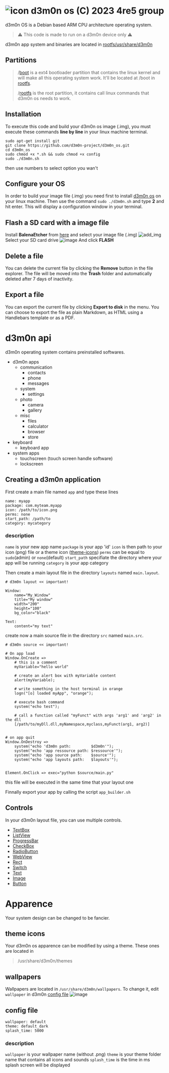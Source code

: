 
# ![icon](https://avatars.githubusercontent.com/u/136185636?s=40&u=76e3b4569d8be273bb0358ae3c71fcdf7c7b2d6b&v=4) d3m0n os (C) 2023 4re5 group

d3m0n OS is a Debian based ARM CPU architecture operating system. 

> :warning: This code is made to run on a d3m0n device only :warning:

d3m0n app system and binaries are located in [rootfs/usr/share/d3m0n](https://github.com/d3m0n-project/d3m0n_os/tree/main/rootfs/usr/share/d3m0n)

## Partitions

> /[boot](https://github.com/d3m0n-project/d3m0n_os/tree/main/boot)		is a ext4 bootloader partition that contains the linux kernel and will make all this operating system work. It'll be located at /boot in [rootfs](https://github.com/d3m0n-project/d3m0n_os/tree/main/rootfs).
> 
> /[rootfs](https://github.com/d3m0n-project/d3m0n_os/tree/main/rootfs)	is the root partition, it contains call linux commands that d3m0n os needs to work.

## Installation

To execute this code and build your d3m0n os image (.img), you must execute these commands **line by line** in your linux machine terminal.

    sudo apt-get install git
    git clone https://github.com/d3m0n-project/d3m0n_os.git
    cd d3m0n_os
    sudo chmod +x *.sh && sudo chmod +x config
    sudo ./d3m0n.sh
then use numbers to select option you wan't

## Configure your OS

In order to build your image file (.img) you need first to install [d3m0n os](ps://github.com/d3m0n-project/d3m0n_os#installation) on your linux machine.
Then use the command `sudo ./d3m0n.sh` and type **2** and hit enter.
This will display a configuration window in your terminal.

## Flash a SD card with a image file

Install **BalenaEtcher** from [here](https://etcher.balena.io/#download-etcher) and select your image file (.img) 
![add_img](https://github.com/d3m0n-project/d3m0n_os/assets/71982379/fec65775-27f7-4106-bdbc-fe4f6d366b1d)
Select your SD card drive
![image](https://github.com/d3m0n-project/d3m0n_os/assets/71982379/239616df-6634-48e5-8bb4-a3b139993d13)
 And click **FLASH**

## Delete a file

You can delete the current file by clicking the **Remove** button in the file explorer. The file will be moved into the **Trash** folder and automatically deleted after 7 days of inactivity.

## Export a file

You can export the current file by clicking **Export to disk** in the menu. You can choose to export the file as plain Markdown, as HTML using a Handlebars template or as a PDF.


# d3m0n api

d3m0n operating system contains preinstalled softwares.
- d3m0n apps
  - communication
    - contacts
    - phone
    - messages   
  - system
    - settings  
  - photo
    - camera
    - gallery 
  - misc
    - files 
    - calculator
    - browser
    - store
- keyboard
  - keyboard app
- system apps
   - touchscreen (touch screen handle software)
   - lockscreen


## Creating a d3m0n application

First create a main file named `app` and type these lines

    name: myapp
    package: com.myteam.myapp
    icon: /path/to/icon.png
    perms: none
    start_path: /path/to
    category: mycategory

### description
`name` is your new app name
`package` is your app 'id'
`icon` is then path to your icon (png) file or a theme icon ([theme-icons](#theme-icons))
`perms` can be equal to `sudo`(admin) or `none`(default)
`start_path` specifiate the directory where your app will be running
`category` is your app category

Then create a main layout file in the directory `layouts` named `main.layout`.

    # d3m0n layout << important!
	
	Window:
		name="My_Window"
		title="My window"
		width="200"
		height="100"
		bg_color="black"
	
	Text:
		content="my text"

create now a main source file in the directory `src` named `main.src`.

    # d3m0n source << important!
	
	# On app load
	Window.OnCreate => 
		# this is a comment
		myVariable="hello world"
		
		# create an alert box with myVariable content
		alert(myVariable);
		
		# write something in the host terminal in orange
		logn("[o] loaded myApp", "orange");
		
		# execute bash command
		system("echo test");
		
		# call a function called "myFunct" with args 'arg1' and 'arg2' in the dll
		[/path/to/myDll.dll,myNamespace,myclass,myFunct(arg1, arg2)]
	

	# on app quit
	Window.OnDestroy => 
		system("echo 'd3m0n path:         $d3m0n'");
		system("echo 'app ressource path: $ressource'");
		system("echo 'app source path:    $source'");
		system("echo 'app layouts path:   $layouts'");


	Element.OnClick => exec="python $source/main.py" 
	
this file will be executed in the same time that your layout one


Finnally export your app by calling the script `app_builder.sh`

## Controls
In your d3m0n layout file, you can use multiple controls.

 - [TextBox](https://github.com/d3m0n-project/d3m0n_os/blob/main/rootfs/usr/share/d3m0n/documentation/TextBox.md)
 - [ListView](https://github.com/d3m0n-project/d3m0n_os/blob/main/rootfs/usr/share/d3m0n/documentation/ListView.md)
 - [ProgressBar](https://github.com/d3m0n-project/d3m0n_os/blob/main/rootfs/usr/share/d3m0n/documentation/ProgressBar.md)
 - [CheckBox](https://github.com/d3m0n-project/d3m0n_os/blob/main/rootfs/usr/share/d3m0n/documentation/CheckBox.md)
 - [RadioButton](https://github.com/d3m0n-project/d3m0n_os/blob/main/rootfs/usr/share/d3m0n/documentation/RadioButton.md)
 - [WebView](https://github.com/d3m0n-project/d3m0n_os/blob/main/rootfs/usr/share/d3m0n/documentation/WebView.md)
 - [Rect](https://github.com/d3m0n-project/d3m0n_os/blob/main/rootfs/usr/share/d3m0n/documentation/Rect.md)
 - [Switch](https://github.com/d3m0n-project/d3m0n_os/blob/main/rootfs/usr/share/d3m0n/documentation/Switch.md)
 - [Text](https://github.com/d3m0n-project/d3m0n_os/blob/main/rootfs/usr/share/d3m0n/documentation/Text.md)
 - [Image](https://github.com/d3m0n-project/d3m0n_os/blob/main/rootfs/usr/share/d3m0n/documentation/Image.md)
 - [Button](https://github.com/d3m0n-project/d3m0n_os/blob/main/rootfs/usr/share/d3m0n/documentation/Button.md)

# Apparence
Your system design can be changed to be fancier.

## theme icons

Your d3m0n os apparence can be modified by using a theme.
These ones are located in 

> /usr/share/d3m0n/themes

## wallpapers
Wallpapers are located in `/usr/share/d3m0n/wallpapers`. To change it, edit `wallpaper` in d3m0n [config file](#config-file)
![image](https://github.com/d3m0n-project/d3m0n_os/assets/71982379/5aa3aa21-c8a5-446c-9387-479a81cb5e0a)

## config file
	wallpaper: default
	theme: default_dark
	splash_time: 5000
### description
`wallpaper` is your wallpaper name (without .png)
`theme` is your theme folder name that contains all icons and sounds
`splash_time` is the time in ms splash screen will be displayed

